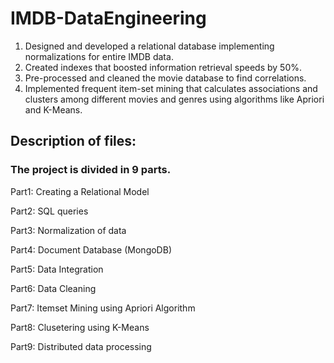 # IMDB-DataEngineering

1. Designed and developed a relational database implementing normalizations for entire IMDB data.
2. Created indexes that boosted information retrieval speeds by 50%.
3. Pre-processed and cleaned the movie database to find correlations.
4. Implemented frequent item-set mining that calculates associations and clusters among different movies and genres using algorithms like Apriori and K-Means.


## Description of files:

### The project is divided in 9 parts.

Part1: Creating a Relational Model

Part2: SQL queries

Part3: Normalization of data

Part4: Document Database (MongoDB)

Part5: Data Integration

Part6: Data Cleaning

Part7: Itemset Mining using Apriori Algorithm

Part8: Clusetering using K-Means

Part9: Distributed data processing
